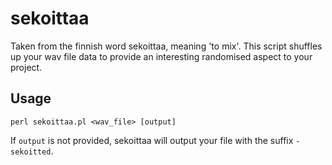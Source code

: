 # sekoittaa

Taken from the finnish word sekoittaa, meaning 'to mix'. This script
shuffles up your wav file data to provide an interesting randomised
aspect to your project.

## Usage

`perl sekoittaa.pl <wav_file> [output]`

If `output` is not provided, sekoittaa will output your file with the
suffix `-sekoitted`.
